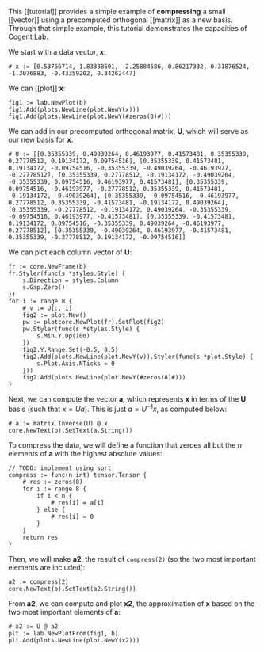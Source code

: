 This [[tutorial]] provides a simple example of **compressing** a small [[vector]] using a precomputed orthogonal [[matrix]] as a new basis. Through that simple example, this tutorial demonstrates the capacities of Cogent Lab.

We start with a data vector, **x**:

```Goal
# x := [0.53766714, 1.83388501, -2.25884686, 0.86217332, 0.31876524, -1.3076883, -0.43359202, 0.34262447]
```

We can [[plot]] **x**:

```Goal
fig1 := lab.NewPlot(b)
fig1.Add(plots.NewLine(plot.NewY(x)))
fig1.Add(plots.NewLine(plot.NewY(#zeros(8)#)))
```

We can add in our precomputed orthogonal matrix, **U**, which will serve as our new basis for **x**.

```Goal
# U := [[0.35355339, 0.49039264, 0.46193977, 0.41573481, 0.35355339, 0.27778512, 0.19134172, 0.09754516], [0.35355339, 0.41573481, 0.19134172, -0.09754516, -0.35355339, -0.49039264, -0.46193977, -0.27778512], [0.35355339, 0.27778512, -0.19134172, -0.49039264, -0.35355339, 0.09754516, 0.46193977, 0.41573481], [0.35355339, 0.09754516, -0.46193977, -0.27778512, 0.35355339, 0.41573481, -0.19134172, -0.49039264], [0.35355339, -0.09754516, -0.46193977, 0.27778512, 0.35355339, -0.41573481, -0.19134172, 0.49039264], [0.35355339, -0.27778512, -0.19134172, 0.49039264, -0.35355339, -0.09754516, 0.46193977, -0.41573481], [0.35355339, -0.41573481, 0.19134172, 0.09754516, -0.35355339, 0.49039264, -0.46193977, 0.27778512], [0.35355339, -0.49039264, 0.46193977, -0.41573481, 0.35355339, -0.27778512, 0.19134172, -0.09754516]]
```

We can plot each column vector of **U**:

```Goal
fr := core.NewFrame(b)
fr.Styler(func(s *styles.Style) {
    s.Direction = styles.Column
    s.Gap.Zero()
})
for i := range 8 {
    # v := U[:, i]
    fig2 := plot.New()
    pw := plotcore.NewPlot(fr).SetPlot(fig2)
    pw.Styler(func(s *styles.Style) {
        s.Min.Y.Dp(100)
    })
    fig2.Y.Range.Set(-0.5, 0.5)
    fig2.Add(plots.NewLine(plot.NewY(v)).Styler(func(s *plot.Style) {
        s.Plot.Axis.NTicks = 0
    }))
    fig2.Add(plots.NewLine(plot.NewY(#zeros(8)#)))
}
```

Next, we can compute the vector **a**, which represents **x** in terms of the **U** basis (such that $x = Ua$). This is just $a = U^{-1}x$, as computed below:

```Goal
# a := matrix.Inverse(U) @ x
core.NewText(b).SetText(a.String())
```

To compress the data, we will define a function that zeroes all but the *n* elements of **a** with the highest absolute values:

```Goal
// TODO: implement using sort
compress := func(n int) tensor.Tensor {
    # res := zeros(8)
    for i := range 8 {
        if i < n {
            # res[i] = a[i]
        } else {
            # res[i] = 0
        }
    }
    return res
}
```

Then, we will make **a2**, the result of `compress(2)` (so the two most important elements are included):

```Goal
a2 := compress(2)
core.NewText(b).SetText(a2.String())
```

From **a2**, we can compute and plot **x2**, the approximation of **x** based on the two most important elements of **a**:

```Goal
# x2 := U @ a2
plt := lab.NewPlotFrom(fig1, b)
plt.Add(plots.NewLine(plot.NewY(x2)))
```
